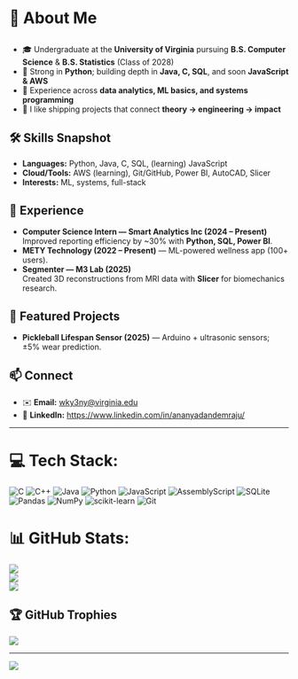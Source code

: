 # 💫 About Me

##
- 🎓 Undergraduate at the **University of Virginia** pursuing **B.S. Computer Science** & **B.S. Statistics** (Class of 2028)
- 🐍 Strong in **Python**; building depth in **Java, C, SQL**, and soon **JavaScript & AWS**
- 🔬 Experience across **data analytics, ML basics, and systems programming**
- 🚀 I like shipping projects that connect **theory → engineering → impact**

## 🛠️ Skills Snapshot
- **Languages:** Python, Java, C, SQL, (learning) JavaScript
- **Cloud/Tools:** AWS (learning), Git/GitHub, Power BI, AutoCAD, Slicer
- **Interests:** ML, systems, full-stack

## 🔬 Experience
- **Computer Science Intern — Smart Analytics Inc (2024 – Present)**  
  Improved reporting efficiency by ~30% with **Python, SQL, Power BI**.
- **METY Technology (2022 – Present)** — ML-powered wellness app (100+ users).
- **Segmenter — M3 Lab (2025)**  
  Created 3D reconstructions from MRI data with **Slicer** for biomechanics research.

## 📂 Featured Projects
- **Pickleball Lifespan Sensor (2025)** — Arduino + ultrasonic sensors; ±5% wear prediction.

## 📫 Connect
- ✉️ **Email:** [wky3ny@virginia.edu](mailto:wky3ny@virginia.edu)  
- 💼 **LinkedIn:** https://www.linkedin.com/in/ananyadandemraju/

---

# 💻 Tech Stack:
![C](https://img.shields.io/badge/c-%2300599C.svg?style=for-the-badge&logo=c&logoColor=white) ![C++](https://img.shields.io/badge/c++-%2300599C.svg?style=for-the-badge&logo=c%2B%2B&logoColor=white) ![Java](https://img.shields.io/badge/java-%23ED8B00.svg?style=for-the-badge&logo=openjdk&logoColor=white) ![Python](https://img.shields.io/badge/python-3670A0?style=for-the-badge&logo=python&logoColor=ffdd54) ![JavaScript](https://img.shields.io/badge/javascript-%23323330.svg?style=for-the-badge&logo=javascript&logoColor=%23F7DF1E) ![AssemblyScript](https://img.shields.io/badge/assembly%20script-%23000000.svg?style=for-the-badge&logo=assemblyscript&logoColor=white) ![SQLite](https://img.shields.io/badge/sqlite-%2307405e.svg?style=for-the-badge&logo=sqlite&logoColor=white) ![Pandas](https://img.shields.io/badge/pandas-%23150458.svg?style=for-the-badge&logo=pandas&logoColor=white) ![NumPy](https://img.shields.io/badge/numpy-%23013243.svg?style=for-the-badge&logo=numpy&logoColor=white) ![scikit-learn](https://img.shields.io/badge/scikit--learn-%23F7931E.svg?style=for-the-badge&logo=scikit-learn&logoColor=white) ![Git](https://img.shields.io/badge/git-%23F05033.svg?style=for-the-badge&logo=git&logoColor=white)
# 📊 GitHub Stats:
![](https://github-readme-stats.vercel.app/api?username=adandemraju&theme=city_lights&hide_border=false&include_all_commits=false&count_private=false)<br/>
![](https://nirzak-streak-stats.vercel.app/?user=adandemraju&theme=city_lights&hide_border=false)<br/>
![](https://github-readme-stats.vercel.app/api/top-langs/?username=adandemraju&theme=city_lights&hide_border=false&include_all_commits=false&count_private=false&layout=compact)

## 🏆 GitHub Trophies
![](https://github-profile-trophy.vercel.app/?username=adandemraju&theme=ocean_dark&no-frame=true&no-bg=true&margin-w=4)

---
[![](https://visitcount.itsvg.in/api?id=adandemraju&icon=0&color=1)](https://visitcount.itsvg.in)

<!-- Proudly created with GPRM ( https://gprm.itsvg.in ) -->
